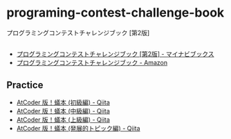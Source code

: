 # programing-contest-challenge-book
プログラミングコンテストチャレンジブック [第2版]

## 
* [プログラミングコンテストチャレンジブック \[第2版\] - マイナビブックス](https://book.mynavi.jp/ec/products/detail/id=22672)
* [プログラミングコンテストチャレンジブック - Amazon](https://www.amazon.co.jp/%E3%83%97%E3%83%AD%E3%82%B0%E3%83%A9%E3%83%9F%E3%83%B3%E3%82%B0%E3%82%B3%E3%83%B3%E3%83%86%E3%82%B9%E3%83%88%E3%83%81%E3%83%A3%E3%83%AC%E3%83%B3%E3%82%B8%E3%83%96%E3%83%83%E3%82%AF-%E7%AC%AC2%E7%89%88-%EF%BD%9E%E5%95%8F%E9%A1%8C%E8%A7%A3%E6%B1%BA%E3%81%AE%E3%82%A2%E3%83%AB%E3%82%B4%E3%83%AA%E3%82%BA%E3%83%A0%E6%B4%BB%E7%94%A8%E5%8A%9B%E3%81%A8%E3%82%B3%E3%83%BC%E3%83%87%E3%82%A3%E3%83%B3%E3%82%B0%E3%83%86%E3%82%AF%E3%83%8B%E3%83%83%E3%82%AF%E3%82%92%E9%8D%9B%E3%81%88%E3%82%8B%EF%BD%9E-%E7%A7%8B%E8%91%89%E6%8B%93%E5%93%89/dp/4839941068)

## Practice
* [AtCoder 版！蟻本 \(初級編\) \- Qiita](https://qiita.com/drken/items/e77685614f3c6bf86f44)
* [AtCoder 版！蟻本 \(中級編\) \- Qiita](https://qiita.com/drken/items/2f56925972c1d34e05d8)
* [AtCoder 版！蟻本 \(上級編\) \- Qiita](https://qiita.com/drken/items/9b311d553aa434bb26e4)
* [AtCoder 版！蟻本 \(発展的トピック編\) \- Qiita](https://qiita.com/drken/items/0de3d205690d92307b7c)
